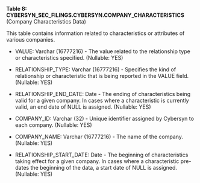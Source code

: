 **Table 8: CYBERSYN_SEC_FILINGS.CYBERSYN.COMPANY_CHARACTERISTICS** (Company Characteristics Data)

This table contains information related to characteristics or attributes of various companies.

- VALUE: Varchar (16777216) - The value related to the relationship type or characteristics specified. (Nullable: YES)

- RELATIONSHIP_TYPE: Varchar (16777216) - Specifies the kind of relationship or characteristic that is being reported in the VALUE field. (Nullable: YES)

- RELATIONSHIP_END_DATE: Date - The ending of characteristics being valid for a given company. In cases where a characteristic is currently valid, an end date of NULL is assigned. (Nullable: YES)

- COMPANY_ID: Varchar (32) - Unique identifier assigned by Cybersyn to each company. (Nullable: YES)

- COMPANY_NAME: Varchar (16777216) - The name of the company. (Nullable: YES)

- RELATIONSHIP_START_DATE: Date - The beginning of characteristics taking effect for a given company. In cases where a characteristic pre-dates the beginning of the data, a start date of NULL is assigned. (Nullable: YES)

